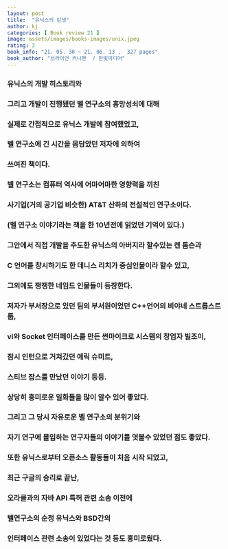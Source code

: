 ```yaml
---
layout: post
title:  "유닉스의 탄생"
author: kj
categories: [ Book review 21 ]
image: assets/images/books-images/unix.jpeg
rating: 3
book_info: "21. 05. 30 ~ 21. 06. 13 ,  327 pages"
book_author: "브라이언 커니핸  / 한빛미디어"
---
```

### 유닉스의 개발 히스토리와

### 그리고 개발이 진행됐던 벨 연구소의 흥망성쇠에 대해

### 실제로 간접적으로 유닉스 개발에 참여했었고,

### 벨 연구소에 긴 시간을 몸담았던 저자에 의하여

### 쓰여진 책이다.

### 벨 연구소는 컴퓨터 역사에 어마어마한 영향력을 끼친 

### 사기업(거의 공기업 비슷한) AT&T 산하의 전설적인 연구소이다. 

### (벨 연구소 이야기라는 책을 한 10년전에 읽었던 기억이 있다.)

### 그안에서 직접 개발을 주도한 유닉스의 아버지라 할수있는 켄 톰슨과 

### C 언어를 창시하기도 한 데니스 리치가 중심인물이라 할수 있고,

### 그외에도 쟁쟁한 네임드 인물들이 등장한다.

### 저자가 부서장으로 있던 팀의 부서원이었던 C++언어의 비야네 스트롭스트룹, 

### vi와 Socket 인터페이스를 만든 썬마이크로 시스템의 창업자 빌조이,

### 잠시 인턴으로 거쳐갔던 에릭 슈미트,

### 스티브 잡스를 만났던 이야기 등등.

### 상당히 흥미로운 일화들을 많이 알수 있어 좋았다.

### 그리고 그 당시 자유로운 벨 연구소의 분위기와 

### 자기 연구에 몰입하는 연구자들의 이야기를 엿볼수 있었던 점도 좋았다. 

### 또한 유닉스로부터 오픈소스 활동들이 처음 시작 되었고,

### 최근 구글의 승리로 끝난, 

### 오라클과의 자바 API 특허 관련 소송 이전에

### 벨연구소의 순정 유닉스와 BSD간의 

### 인터페이스 관련 소송이 있었다는 것 등도 흥미로웠다.




